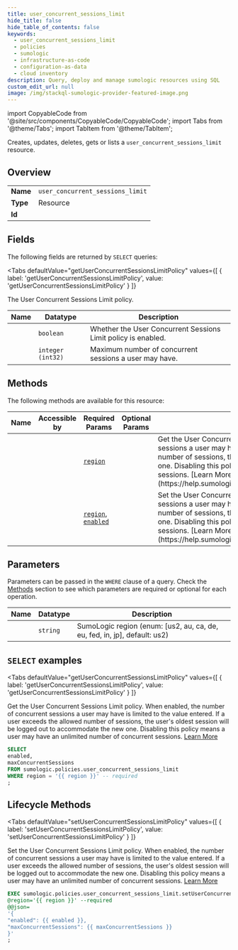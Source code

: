 ```yaml
--- 
title: user_concurrent_sessions_limit
hide_title: false
hide_table_of_contents: false
keywords:
  - user_concurrent_sessions_limit
  - policies
  - sumologic
  - infrastructure-as-code
  - configuration-as-data
  - cloud inventory
description: Query, deploy and manage sumologic resources using SQL
custom_edit_url: null
image: /img/stackql-sumologic-provider-featured-image.png
---
```


import CopyableCode from '@site/src/components/CopyableCode/CopyableCode';
import Tabs from '@theme/Tabs';
import TabItem from '@theme/TabItem';

Creates, updates, deletes, gets or lists a <code>user_concurrent_sessions_limit</code> resource.

## Overview
<table><tbody>
<tr><td><b>Name</b></td><td><code>user_concurrent_sessions_limit</code></td></tr>
<tr><td><b>Type</b></td><td>Resource</td></tr>
<tr><td><b>Id</b></td><td><CopyableCode code="sumologic.policies.user_concurrent_sessions_limit" /></td></tr>
</tbody></table>

## Fields

The following fields are returned by `SELECT` queries:

<Tabs
    defaultValue="getUserConcurrentSessionsLimitPolicy"
    values={[
        { label: 'getUserConcurrentSessionsLimitPolicy', value: 'getUserConcurrentSessionsLimitPolicy' }
    ]}
>
<TabItem value="getUserConcurrentSessionsLimitPolicy">

The User Concurrent Sessions Limit policy.

<table>
<thead>
    <tr>
    <th>Name</th>
    <th>Datatype</th>
    <th>Description</th>
    </tr>
</thead>
<tbody>
<tr>
    <td><CopyableCode code="enabled" /></td>
    <td><code>boolean</code></td>
    <td>Whether the User Concurrent Sessions Limit policy is enabled.</td>
</tr>
<tr>
    <td><CopyableCode code="maxConcurrentSessions" /></td>
    <td><code>integer (int32)</code></td>
    <td>Maximum number of concurrent sessions a user may have.</td>
</tr>
</tbody>
</table>
</TabItem>
</Tabs>

## Methods

The following methods are available for this resource:

<table>
<thead>
    <tr>
    <th>Name</th>
    <th>Accessible by</th>
    <th>Required Params</th>
    <th>Optional Params</th>
    <th>Description</th>
    </tr>
</thead>
<tbody>
<tr>
    <td><a href="#getUserConcurrentSessionsLimitPolicy"><CopyableCode code="getUserConcurrentSessionsLimitPolicy" /></a></td>
    <td><CopyableCode code="select" /></td>
    <td><a href="#parameter-region"><code>region</code></a></td>
    <td></td>
    <td>Get the User Concurrent Sessions Limit policy. When enabled, the number of concurrent sessions a user may have is limited to the value entered. If a user exceeds the allowed number of sessions, the user's oldest session will be logged out to accommodate the new one. Disabling this policy means a user may have an unlimited number of concurrent sessions. [Learn More](https://help.sumologic.com/Manage/Security/Set_a_Limit_for_User_Concurrent_Sessions)</td>
</tr>
<tr>
    <td><a href="#setUserConcurrentSessionsLimitPolicy"><CopyableCode code="setUserConcurrentSessionsLimitPolicy" /></a></td>
    <td><CopyableCode code="exec" /></td>
    <td><a href="#parameter-region"><code>region</code></a>, <a href="#parameter-enabled"><code>enabled</code></a></td>
    <td></td>
    <td>Set the User Concurrent Sessions Limit policy. When enabled, the number of concurrent sessions a user may have is limited to the value entered. If a user exceeds the allowed number of sessions, the user's oldest session will be logged out to accommodate the new one. Disabling this policy means a user may have an unlimited number of concurrent sessions. [Learn More](https://help.sumologic.com/Manage/Security/Set_a_Limit_for_User_Concurrent_Sessions)</td>
</tr>
</tbody>
</table>

## Parameters

Parameters can be passed in the `WHERE` clause of a query. Check the [Methods](#methods) section to see which parameters are required or optional for each operation.

<table>
<thead>
    <tr>
    <th>Name</th>
    <th>Datatype</th>
    <th>Description</th>
    </tr>
</thead>
<tbody>
<tr id="parameter-region">
    <td><CopyableCode code="region" /></td>
    <td><code>string</code></td>
    <td>SumoLogic region (enum: [us2, au, ca, de, eu, fed, in, jp], default: us2)</td>
</tr>
</tbody>
</table>

## `SELECT` examples

<Tabs
    defaultValue="getUserConcurrentSessionsLimitPolicy"
    values={[
        { label: 'getUserConcurrentSessionsLimitPolicy', value: 'getUserConcurrentSessionsLimitPolicy' }
    ]}
>
<TabItem value="getUserConcurrentSessionsLimitPolicy">

Get the User Concurrent Sessions Limit policy. When enabled, the number of concurrent sessions a user may have is limited to the value entered. If a user exceeds the allowed number of sessions, the user's oldest session will be logged out to accommodate the new one. Disabling this policy means a user may have an unlimited number of concurrent sessions. [Learn More](https://help.sumologic.com/Manage/Security/Set_a_Limit_for_User_Concurrent_Sessions)

```sql
SELECT
enabled,
maxConcurrentSessions
FROM sumologic.policies.user_concurrent_sessions_limit
WHERE region = '{{ region }}' -- required
;
```
</TabItem>
</Tabs>


## Lifecycle Methods

<Tabs
    defaultValue="setUserConcurrentSessionsLimitPolicy"
    values={[
        { label: 'setUserConcurrentSessionsLimitPolicy', value: 'setUserConcurrentSessionsLimitPolicy' }
    ]}
>
<TabItem value="setUserConcurrentSessionsLimitPolicy">

Set the User Concurrent Sessions Limit policy. When enabled, the number of concurrent sessions a user may have is limited to the value entered. If a user exceeds the allowed number of sessions, the user's oldest session will be logged out to accommodate the new one. Disabling this policy means a user may have an unlimited number of concurrent sessions. [Learn More](https://help.sumologic.com/Manage/Security/Set_a_Limit_for_User_Concurrent_Sessions)

```sql
EXEC sumologic.policies.user_concurrent_sessions_limit.setUserConcurrentSessionsLimitPolicy 
@region='{{ region }}' --required 
@@json=
'{
"enabled": {{ enabled }}, 
"maxConcurrentSessions": {{ maxConcurrentSessions }}
}'
;
```
</TabItem>
</Tabs>
